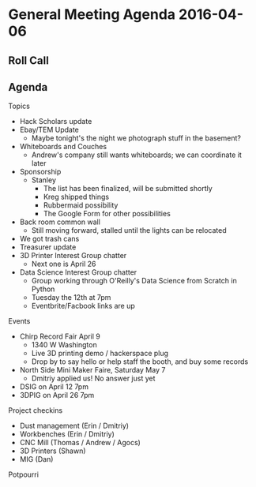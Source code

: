 General Meeting Agenda 2016-04-06
==================================

Roll Call
---------

Agenda
------

Topics

- Hack Scholars update
- Ebay/TEM Update
  - Maybe tonight's the night we photograph stuff in the basement?
- Whiteboards and Couches
  - Andrew's company still wants whiteboards; we can coordinate it later
- Sponsorship
  - Stanley
    - The list has been finalized, will be submitted shortly
    - Kreg shipped things
    - Rubbermaid possibility
    - The Google Form for other possibilities
- Back room common wall
  - Still moving forward, stalled until the lights can be relocated
- We got trash cans
- Treasurer update
- 3D Printer Interest Group chatter
  - Next one is April 26
- Data Science Interest Group chatter
  - Group working through O'Reilly's Data Science from Scratch in Python
  - Tuesday the 12th at 7pm
  - Eventbrite/Facbook links are up

Events

- Chirp Record Fair April 9
  - 1340 W Washington
  - Live 3D printing demo / hackerspace plug
  - Drop by to say hello or help staff the booth, and buy some records
- North Side Mini Maker Faire, Saturday May 7
  - Dmitriy applied us! No answer just yet
- DSIG on April 12 7pm
- 3DPIG on April 26 7pm

Project checkins

- Dust management (Erin / Dmitriy)
- Workbenches (Erin / Dmitriy)
- CNC Mill (Thomas / Andrew / Agocs)
- 3D Printers (Shawn)
- MIG (Dan)

Potpourri
